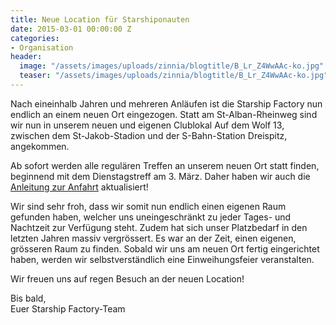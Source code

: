 ```yaml
---
title: Neue Location für Starshiponauten
date: 2015-03-01 00:00:00 Z
categories:
- Organisation
header:
  image: "/assets/images/uploads/zinnia/blogtitle/B_Lr_Z4WwAAc-ko.jpg"
  teaser: "/assets/images/uploads/zinnia/blogtitle/B_Lr_Z4WwAAc-ko.jpg"
---
```


Nach eineinhalb Jahren und mehreren Anläufen ist die Starship Factory nun endlich an einem neuen Ort eingezogen. Statt am St-Alban-Rheinweg sind wir nun in unserem neuen und eigenen Clublokal Auf dem Wolf 13, zwischen dem St-Jakob-Stadion und der S-Bahn-Station Dreispitz, angekommen.

Ab sofort werden alle regulären Treffen an unserem neuen Ort statt finden, beginnend mit dem Dienstagstreff am 3. März. Daher haben wir auch die [Anleitung zur Anfahrt](https://starship-factory.ch/anfahrt/ "Anleitung zur Anfahrt zur Starship Factory") aktualisiert!

Wir sind sehr froh, dass wir somit nun endlich einen eigenen Raum gefunden haben, welcher uns uneingeschränkt zu jeder Tages- und Nachtzeit zur Verfügung steht. Zudem hat sich unser Platzbedarf in den letzten Jahren massiv vergrössert. Es war an der Zeit, einen eigenen, grösseren Raum zu finden. Sobald wir uns am neuen Ort fertig eingerichtet haben, werden wir selbstverständlich eine Einweihungsfeier veranstalten.

Wir freuen uns auf regen Besuch an der neuen Location!

Bis bald,  
Euer Starship Factory-Team
